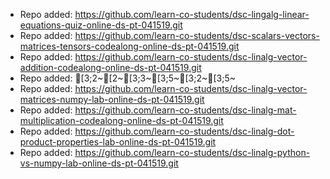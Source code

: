 
- Repo added: https://github.com/learn-co-students/dsc-lingalg-linear-equations-quiz-online-ds-pt-041519.git
- Repo added: https://github.com/learn-co-students/dsc-scalars-vectors-matrices-tensors-codealong-online-ds-pt-041519.git
- Repo added: https://github.com/learn-co-students/dsc-linalg-vector-addition-codealong-online-ds-pt-041519.git
- Repo added: [3;2~[2~[3;3~[3;5~[3;2~[3;5~
- Repo added: https://github.com/learn-co-students/dsc-linalg-vector-matrices-numpy-lab-online-ds-pt-041519.git
- Repo added: https://github.com/learn-co-students/dsc-linalg-mat-multiplication-codealong-online-ds-pt-041519.git
- Repo added: https://github.com/learn-co-students/dsc-linalg-dot-product-properties-lab-online-ds-pt-041519.git
- Repo added: https://github.com/learn-co-students/dsc-linalg-python-vs-numpy-lab-online-ds-pt-041519.git
